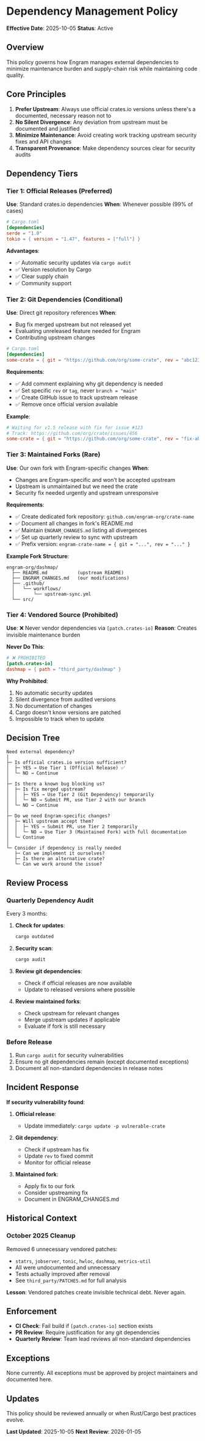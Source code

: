 # Dependency Management Policy

**Effective Date**: 2025-10-05
**Status**: Active

## Overview

This policy governs how Engram manages external dependencies to minimize maintenance burden and supply-chain risk while maintaining code quality.

## Core Principles

1. **Prefer Upstream**: Always use official crates.io versions unless there's a documented, necessary reason not to
2. **No Silent Divergence**: Any deviation from upstream must be documented and justified
3. **Minimize Maintenance**: Avoid creating work tracking upstream security fixes and API changes
4. **Transparent Provenance**: Make dependency sources clear for security audits

## Dependency Tiers

### Tier 1: Official Releases (Preferred)

**Use**: Standard crates.io dependencies
**When**: Whenever possible (99% of cases)

```toml
# Cargo.toml
[dependencies]
serde = "1.0"
tokio = { version = "1.47", features = ["full"] }
```

**Advantages**:
- ✅ Automatic security updates via `cargo audit`
- ✅ Version resolution by Cargo
- ✅ Clear supply chain
- ✅ Community support

### Tier 2: Git Dependencies (Conditional)

**Use**: Direct git repository references
**When**:
- Bug fix merged upstream but not released yet
- Evaluating unreleased feature needed for Engram
- Contributing upstream changes

```toml
# Cargo.toml
[dependencies]
some-crate = { git = "https://github.com/org/some-crate", rev = "abc123" }
```

**Requirements**:
- ✅ Add comment explaining why git dependency is needed
- ✅ Set specific `rev` or `tag`, never `branch = "main"`
- ✅ Create GitHub issue to track upstream release
- ✅ Remove once official version available

**Example**:
```toml
# Waiting for v1.5 release with fix for issue #123
# Track: https://github.com/org/crate/issues/456
some-crate = { git = "https://github.com/org/some-crate", rev = "fix-abc" }
```

### Tier 3: Maintained Forks (Rare)

**Use**: Our own fork with Engram-specific changes
**When**:
- Changes are Engram-specific and won't be accepted upstream
- Upstream is unmaintained but we need the crate
- Security fix needed urgently and upstream unresponsive

**Requirements**:
- ✅ Create dedicated fork repository: `github.com/engram-org/crate-name`
- ✅ Document all changes in fork's README.md
- ✅ Maintain `ENGRAM_CHANGES.md` listing all divergences
- ✅ Set up quarterly review to sync with upstream
- ✅ Prefix version: `engram-crate-name = { git = "...", rev = "..." }`

**Example Fork Structure**:
```
engram-org/dashmap/
  ├── README.md           (upstream README)
  ├── ENGRAM_CHANGES.md   (our modifications)
  ├── .github/
  │   └── workflows/
  │       └── upstream-sync.yml
  └── src/
```

### Tier 4: Vendored Source (Prohibited)

**Use**: ❌ Never vendor dependencies via `[patch.crates-io]`
**Reason**: Creates invisible maintenance burden

**Never Do This**:
```toml
# ❌ PROHIBITED
[patch.crates-io]
dashmap = { path = "third_party/dashmap" }
```

**Why Prohibited**:
1. No automatic security updates
2. Silent divergence from audited versions
3. No documentation of changes
4. Cargo doesn't know versions are patched
5. Impossible to track when to update

## Decision Tree

```
Need external dependency?
│
├─ Is official crates.io version sufficient?
│  ├─ YES → Use Tier 1 (Official Release) ✅
│  └─ NO → Continue
│
├─ Is there a known bug blocking us?
│  ├─ Is fix merged upstream?
│  │  ├─ YES → Use Tier 2 (Git Dependency) temporarily
│  │  └─ NO → Submit PR, use Tier 2 with our branch
│  └─ NO → Continue
│
├─ Do we need Engram-specific changes?
│  ├─ Will upstream accept them?
│  │  ├─ YES → Submit PR, use Tier 2 temporarily
│  │  └─ NO → Use Tier 3 (Maintained Fork) with full documentation
│  └─ Continue
│
└─ Consider if dependency is really needed
   ├─ Can we implement it ourselves?
   ├─ Is there an alternative crate?
   └─ Can we work around the issue?
```

## Review Process

### Quarterly Dependency Audit

Every 3 months:

1. **Check for updates**:
   ```bash
   cargo outdated
   ```

2. **Security scan**:
   ```bash
   cargo audit
   ```

3. **Review git dependencies**:
   - Check if official releases are now available
   - Update to released versions where possible

4. **Review maintained forks**:
   - Check upstream for relevant changes
   - Merge upstream updates if applicable
   - Evaluate if fork is still necessary

### Before Release

1. Run `cargo audit` for security vulnerabilities
2. Ensure no git dependencies remain (except documented exceptions)
3. Document all non-standard dependencies in release notes

## Incident Response

**If security vulnerability found**:

1. **Official release**:
   - Update immediately: `cargo update -p vulnerable-crate`

2. **Git dependency**:
   - Check if upstream has fix
   - Update `rev` to fixed commit
   - Monitor for official release

3. **Maintained fork**:
   - Apply fix to our fork
   - Consider upstreaming fix
   - Document in ENGRAM_CHANGES.md

## Historical Context

### October 2025 Cleanup

Removed 6 unnecessary vendored patches:
- `statrs`, `jobserver`, `tonic`, `hwloc`, `dashmap`, `metrics-util`
- All were undocumented and unnecessary
- Tests actually improved after removal
- See `third_party/PATCHES.md` for full analysis

**Lesson**: Vendored patches create invisible technical debt. Never again.

## Enforcement

- **CI Check**: Fail build if `[patch.crates-io]` section exists
- **PR Review**: Require justification for any git dependencies
- **Quarterly Review**: Team lead reviews all non-standard dependencies

## Exceptions

None currently. All exceptions must be approved by project maintainers and documented here.

## Updates

This policy should be reviewed annually or when Rust/Cargo best practices evolve.

**Last Updated**: 2025-10-05
**Next Review**: 2026-01-05
